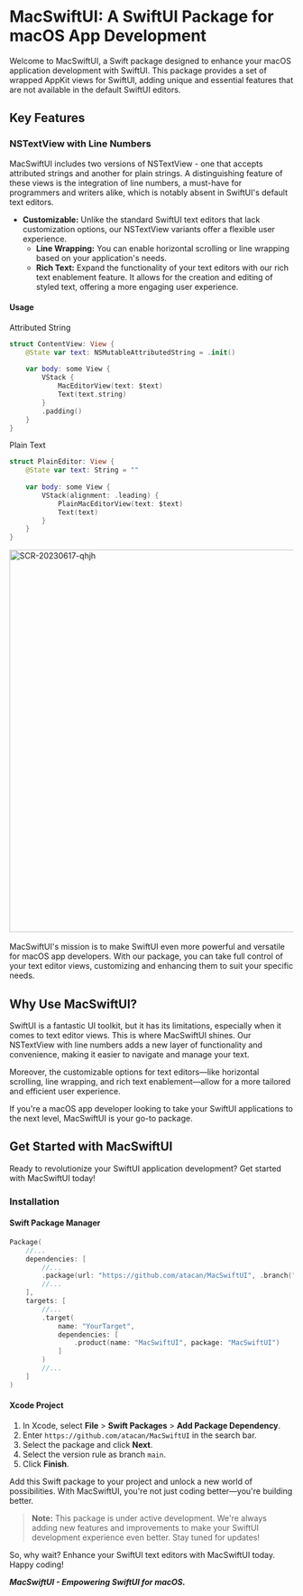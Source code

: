# MacSwiftUI: A SwiftUI Package for macOS App Development

Welcome to MacSwiftUI, a Swift package designed to enhance your macOS application development with SwiftUI. This package provides a set of wrapped AppKit views for SwiftUI, adding unique and essential features that are not available in the default SwiftUI editors.

## Key Features
### **NSTextView with Line Numbers** 

MacSwiftUI includes two versions of NSTextView - one that accepts attributed strings and another for plain strings. A distinguishing feature of these views is the integration of line numbers, a must-have for programmers and writers alike, which is notably absent in SwiftUI's default text editors.

- **Customizable:** Unlike the standard SwiftUI text editors that lack customization options, our NSTextView variants offer a flexible user experience. 
    - **Line Wrapping:** You can enable horizontal scrolling or line wrapping based on your application's needs.
    - **Rich Text:** Expand the functionality of your text editors with our rich text enablement feature. It allows for the creation and editing of styled text, offering a more engaging user experience.

#### Usage
Attributed String

```swift
struct ContentView: View {
    @State var text: NSMutableAttributedString = .init()
    
    var body: some View {
        VStack {
            MacEditorView(text: $text)
            Text(text.string)
        }
        .padding()
    }
}
```

Plain Text

```swift
struct PlainEditor: View {
    @State var text: String = ""
    
    var body: some View {
        VStack(alignment: .leading) {
            PlainMacEditorView(text: $text)
            Text(text)  
        }
    }
}

```
<img width="677" alt="SCR-20230617-qhjh" src="https://github.com/atacan/MacSwiftUI/assets/765873/21f54800-ad5d-46fa-8e05-9b75596767dd">
</br></br>
MacSwiftUI's mission is to make SwiftUI even more powerful and versatile for macOS app developers. With our package, you can take full control of your text editor views, customizing and enhancing them to suit your specific needs.

## Why Use MacSwiftUI?

SwiftUI is a fantastic UI toolkit, but it has its limitations, especially when it comes to text editor views. This is where MacSwiftUI shines. Our NSTextView with line numbers adds a new layer of functionality and convenience, making it easier to navigate and manage your text. 

Moreover, the customizable options for text editors—like horizontal scrolling, line wrapping, and rich text enablement—allow for a more tailored and efficient user experience. 

If you're a macOS app developer looking to take your SwiftUI applications to the next level, MacSwiftUI is your go-to package.

## Get Started with MacSwiftUI

Ready to revolutionize your SwiftUI application development? Get started with MacSwiftUI today!

### Installation
#### Swift Package Manager
```swift
Package(
    //...
    dependencies: [
        //...
        .package(url: "https://github.com/atacan/MacSwiftUI", .branch("main"))
        //...
    ],
    targets: [
        //...
        .target(
            name: "YourTarget",
            dependencies: [
                .product(name: "MacSwiftUI", package: "MacSwiftUI")
            ]
        )
        //...
    ]
)
```
#### Xcode Project
1. In Xcode, select **File** > **Swift Packages** > **Add Package Dependency**.
1. Enter `https://github.com/atacan/MacSwiftUI` in the search bar.
1. Select the package and click **Next**.
1. Select the version rule as branch `main`.
1. Click **Finish**.

Add this Swift package to your project and unlock a new world of possibilities. With MacSwiftUI, you're not just coding better—you're building better.

> **Note:** This package is under active development. We're always adding new features and improvements to make your SwiftUI development experience even better. Stay tuned for updates!

So, why wait? Enhance your SwiftUI text editors with MacSwiftUI today. Happy coding!

_**MacSwiftUI - Empowering SwiftUI for macOS.**_
